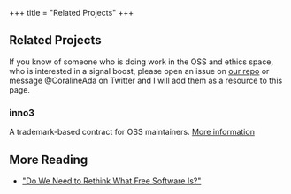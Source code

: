 +++
title = "Related Projects"
+++

## Related Projects
If you know of someone who is doing work in the OSS and ethics space, who is interested in a signal boost, please open an issue on [our repo](https://github.com/ContributorCovenant/hippocratic-license) or message @CoralineAda on Twitter and I will add them as a resource to this page.

### inno3
A trademark-based contract for OSS maintainers. [More information](https://framagit.org/inno3/tm-contract-for-oss-maintainers)

## More Reading

* ["Do We Need to Rethink What Free Software Is?"](https://mjg59.dreamwidth.org/52907.html)
